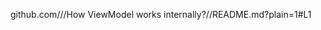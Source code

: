 github.com/<pkvarnwal>/<AndroidSupport>/How ViewModel works internally?/<master>/README.md?plain=1#L1
